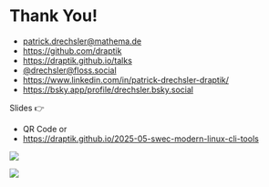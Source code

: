 # Thank You!

- <mdi-email /> <patrick.drechsler@mathema.de>
- <logos-github-icon /> <https://github.com/draptik>
- <mdi-web /> <https://draptik.github.io/talks>
- <logos-mastodon-icon /> [@drechsler@floss.social](https://floss.social/@drechsler)
- <logos-linkedin-icon /> <https://www.linkedin.com/in/patrick-drechsler-draptik/>
- <logos-bluesky /> <https://bsky.app/profile/drechsler.bsky.social>

Slides 👉

- QR Code or
- <https://draptik.github.io/2025-05-swec-modern-linux-cli-tools>

<img
  class="absolute top-10 right-30 h-70"
  src="/images/slides-swec-25.png"
/>

<img
  class="absolute bottom-20 right-45 h-30"
  src="/images/anti-nazi.png"
/>
